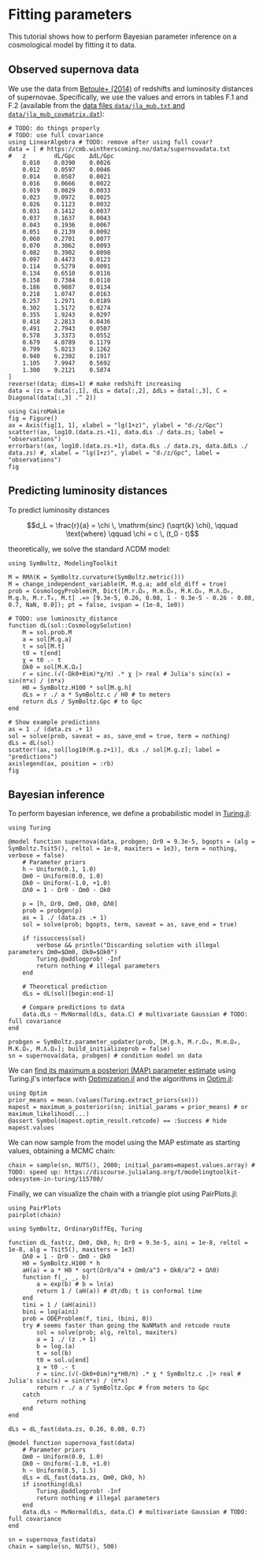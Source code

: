 # Fitting parameters

This tutorial shows how to perform Bayesian parameter inference on a cosmological model by fitting it to data.

## Observed supernova data

We use the data from [Betoule+ (2014)](https://arxiv.org/abs/1401.4064) of redshifts and luminosity distances of supernovae.
Specifically, we use the values and errors in tables F.1 and F.2
(available from the [data files `data/jla_mub.txt` and `data/jla_mub_covmatrix.dat`](http://supernovae.in2p3.fr/sdss_snls_jla/jla_likelihood_v6.tgz)):
```@example fit
# TODO: do things properly
# TODO: use full covariance
using LinearAlgebra # TODO: remove after using full covar?
data = [ # https://cmb.wintherscoming.no/data/supernovadata.txt
#   z        dL/Gpc    ΔdL/Gpc
    0.010    0.0390    0.0026
    0.012    0.0597    0.0046 
    0.014    0.0587    0.0021 
    0.016    0.0666    0.0022 
    0.019    0.0829    0.0033 
    0.023    0.0972    0.0025 
    0.026    0.1123    0.0032 
    0.031    0.1412    0.0037 
    0.037    0.1637    0.0043 
    0.043    0.1936    0.0067 
    0.051    0.2139    0.0092 
    0.060    0.2701    0.0077 
    0.070    0.3062    0.0093 
    0.082    0.3902    0.0098 
    0.097    0.4473    0.0123 
    0.114    0.5279    0.0091 
    0.134    0.6510    0.0116 
    0.158    0.7384    0.0118 
    0.186    0.9087    0.0134 
    0.218    1.0747    0.0163 
    0.257    1.2971    0.0189 
    0.302    1.5172    0.0274 
    0.355    1.9243    0.0297 
    0.418    2.2813    0.0436 
    0.491    2.7943    0.0507 
    0.578    3.3373    0.0552 
    0.679    4.0789    0.1179 
    0.799    5.0213    0.1262 
    0.940    6.2302    0.1917 
    1.105    7.9947    0.5692 
    1.300    9.2121    0.5874 
]
reverse!(data; dims=1) # make redshift increasing
data = (zs = data[:,1], dLs = data[:,2], ΔdLs = data[:,3], C = Diagonal(data[:,3] .^ 2))

using CairoMakie
fig = Figure()
ax = Axis(fig[1, 1], xlabel = "lg(1+z)", ylabel = "dₗ/z/Gpc")
scatter!(ax, log10.(data.zs.+1), data.dLs ./ data.zs; label = "observations")
errorbars!(ax, log10.(data.zs.+1), data.dLs ./ data.zs, data.ΔdLs ./ data.zs) #, xlabel = "lg(1+z)", ylabel = "dₗ/z/Gpc", label = "observations")
fig
```

## Predicting luminosity distances

To predict luminosity distances
```math
d_L = \frac{r}{a} = \chi \, \mathrm{sinc} (\sqrt{k} \chi),
\qquad \text{where} \qquad
\chi = c \, (t_0 - t)
```
theoretically, we solve the standard ΛCDM model:
```@example fit
using SymBoltz, ModelingToolkit

M = RMΛ(K = SymBoltz.curvature(SymBoltz.metric()))
M = change_independent_variable(M, M.g.a; add_old_diff = true)
prob = CosmologyProblem(M, Dict([M.r.Ω₀, M.m.Ω₀, M.K.Ω₀, M.Λ.Ω₀, M.g.h, M.r.T₀, M.t] .=> [9.3e-5, 0.26, 0.08, 1 - 9.3e-5 - 0.26 - 0.08, 0.7, NaN, 0.0]); pt = false, ivspan = (1e-8, 1e0))

# TODO: use luminosity_distance
function dL(sol::CosmologySolution)
    M = sol.prob.M
    a = sol[M.g.a]
    t = sol[M.t]
    t0 = t[end]
    χ = t0 .- t
    Ωk0 = sol[M.K.Ω₀]
    r = sinc.(√(-Ωk0+0im)*χ/π) .* χ |> real # Julia's sinc(x) = sin(π*x) / (π*x)
    H0 = SymBoltz.H100 * sol[M.g.h]
    dLs = r ./ a * SymBoltz.c / H0 # to meters
    return dLs / SymBoltz.Gpc # to Gpc
end

# Show example predictions
as = 1 ./ (data.zs .+ 1)
sol = solve(prob, saveat = as, save_end = true, term = nothing)
dLs = dL(sol)
scatter!(ax, sol[log10(M.g.z+1)], dLs ./ sol[M.g.z]; label = "predictions")
axislegend(ax, position = :rb)
fig
```

## Bayesian inference

To perform bayesian inference, we define a probabilistic model in [Turing.jl](https://turinglang.org/):
```@example fit
using Turing

@model function supernova(data, probgen; Ωr0 = 9.3e-5, bgopts = (alg = SymBoltz.Tsit5(), reltol = 1e-8, maxiters = 1e3), term = nothing, verbose = false)
    # Parameter priors
    h ~ Uniform(0.1, 1.0)
    Ωm0 ~ Uniform(0.0, 1.0)
    Ωk0 ~ Uniform(-1.0, +1.0)
    ΩΛ0 = 1 - Ωr0 - Ωm0 - Ωk0

    p = [h, Ωr0, Ωm0, Ωk0, ΩΛ0]
    prob = probgen(p)
    as = 1 ./ (data.zs .+ 1)
    sol = solve(prob; bgopts, term, saveat = as, save_end = true)

    if !issuccess(sol)
        verbose && println("Discarding solution with illegal parameters Ωm0=$Ωm0, Ωk0=$Ωk0")
        Turing.@addlogprob! -Inf
        return nothing # illegal parameters
    end

    # Theoretical prediction
    dLs = dL(sol)[begin:end-1]

    # Compare predictions to data
    data.dLs ~ MvNormal(dLs, data.C) # multivariate Gaussian # TODO: full covariance
end

probgen = SymBoltz.parameter_updater(prob, [M.g.h, M.r.Ω₀, M.m.Ω₀, M.K.Ω₀, M.Λ.Ω₀]; build_initializeprob = false)
sn = supernova(data, probgen) # condition model on data
```
We can [find its maximum a posteriori (MAP) parameter estimate](https://turinglang.org/docs/usage/mode-estimation/) using Turing.jl's interface with [Optimization.jl](https://docs.sciml.ai/Optimization/) and the algorithms in [Optim.jl](https://docs.sciml.ai/Optimization/stable/optimization_packages/optim/):
```@example fit
using Optim
prior_means = mean.(values(Turing.extract_priors(sn)))
mapest = maximum_a_posteriori(sn; initial_params = prior_means) # or maximum_likelihood(...)
@assert Symbol(mapest.optim_result.retcode) == :Success # hide
mapest.values
```
We can now sample from the model using the MAP estimate as starting values, obtaining a MCMC chain:
```@example fit
chain = sample(sn, NUTS(), 2000; initial_params=mapest.values.array) # TODO: speed up: https://discourse.julialang.org/t/modelingtoolkit-odesystem-in-turing/115700/
```
Finally, we can visualize the chain with a triangle plot using PairPlots.jl:
```@example fit
using PairPlots
pairplot(chain)
```

```@setup fit
using SymBoltz, OrdinaryDiffEq, Turing

function dL_fast(z, Ωm0, Ωk0, h; Ωr0 = 9.3e-5, aini = 1e-8, reltol = 1e-8, alg = Tsit5(), maxiters = 1e3)
    ΩΛ0 = 1 - Ωr0 - Ωm0 - Ωk0
    H0 = SymBoltz.H100 * h
    aH(a) = a * H0 * sqrt(Ωr0/a^4 + Ωm0/a^3 + Ωk0/a^2 + ΩΛ0)
    function f(_, _, b)
        a = exp(b) # b = ln(a)
        return 1 / (aH(a)) # dt/db; t is conformal time
    end
    tini = 1 / (aH(aini))
    bini = log(aini)
    prob = ODEProblem(f, tini, (bini, 0))
    try # seems faster than going the NaNMath and retcode route
        sol = solve(prob; alg, reltol, maxiters)
        a = 1 ./ (z .+ 1)
        b = log.(a)
        t = sol(b)
        t0 = sol.u[end]
        χ = t0 .- t
        r = sinc.(√(-Ωk0+0im)*χ*H0/π) .* χ * SymBoltz.c .|> real # Julia's sinc(x) = sin(π*x) / (π*x)
        return r ./ a / SymBoltz.Gpc # from meters to Gpc
    catch
        return nothing
    end
end

dLs = dL_fast(data.zs, 0.26, 0.08, 0.7)

@model function supernova_fast(data)
    # Parameter priors
    Ωm0 ~ Uniform(0.0, 1.0)
    Ωk0 ~ Uniform(-1.0, +1.0)
    h ~ Uniform(0.5, 1.5)
    dLs = dL_fast(data.zs, Ωm0, Ωk0, h)
    if isnothing(dLs)
        Turing.@addlogprob! -Inf
        return nothing # illegal parameters
    end
    data.dLs ~ MvNormal(dLs, data.C) # multivariate Gaussian # TODO: full covariance
end

sn = supernova_fast(data)
chain = sample(sn, NUTS(), 500)
```
